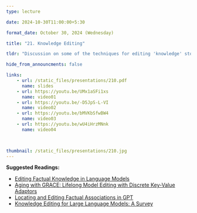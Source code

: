 ```yaml
---
type: lecture

date: 2024-10-30T11:00:00+5:30

format_date: October 30, 2024 (Wednesday) 

title: "21. Knowledge Editing"

tldr: "Discussion on some of the techniques for editing 'knowledge' stored in LLMs without further re-training."

hide_from_announcments: false

links: 
    - url: /static_files/presentations/210.pdf
      name: slides
    - url: https://youtu.be/UMx1aSFi1xs
      name: video01
    - url: https://youtu.be/-D5JpS-L-VI
      name: video02
    - url: https://youtu.be/bMVKbSfwBW4
      name: video03
    - url: https://youtu.be/wU4iHrzMNnk
      name: video04
      


thumbnail: /static_files/presentations/210.jpg
---
```

<!-- Other additional contents using markdown -->
**Suggested Readings:**
- [Editing Factual Knowledge in Language Models](https://arxiv.org/pdf/2104.08164)
- [Aging with GRACE: Lifelong Model Editing with Discrete Key-Value Adaptors](https://arxiv.org/pdf/2211.11031)
- [Locating and Editing Factual Associations in GPT](https://arxiv.org/pdf/2202.05262)
- [Knowledge Editing for Large Language Models: A Survey](https://arxiv.org/pdf/2310.16218)
